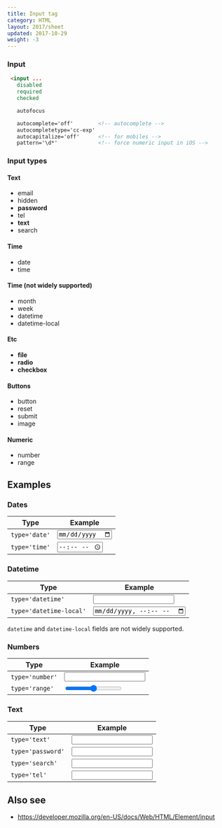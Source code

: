 ```yaml
---
title: Input tag
category: HTML
layout: 2017/sheet
updated: 2017-10-29
weight: -3
---
```


### Input

```html
 <input ...
   disabled
   required
   checked
```

```html
   autofocus
```

```html
   autocomplete='off'        <!-- autocomplete -->
   autocompletetype='cc-exp'
   autocapitalize='off'      <!-- for mobiles -->
   pattern='\d*'             <!-- force numeric input in iOS -->
```

### Input types

#### Text

* email
* hidden
* **password**
* tel
* **text**
* search
<!-- {.-four-column} -->

#### Time

* date
* time
<!-- {.-four-column} -->

#### Time (not widely supported)

* month
* week
* datetime
* datetime-local
<!-- {.-four-column} -->

#### Etc

* **file**
* **radio**
* **checkbox**
<!-- {.-four-column} -->

#### Buttons

* button
* reset
* submit
* image
<!-- {.-four-column} -->

#### Numeric

* number
* range
<!-- {.-four-column} -->

## Examples

### Dates

| Type | Example |
| --- | --- |
| `type='date'` | <input type='date'> |
| `type='time'` | <input type='time'> |

### Datetime

| Type | Example |
| --- | --- |
| `type='datetime'` | <input type='datetime'> |
| `type='datetime-local'` | <input type='datetime-local'> |

`datetime` and `datetime-local` fields are not widely supported.

### Numbers

| Type | Example |
| --- | --- |
| `type='number'` | <input type='number'> |
| `type='range'` | <input type='range'> |

### Text

| Type | Example |
| --- | --- |
| `type='text'` | <input type='text'> |
| `type='password'` | <input type='password'> |
| `type='search'` | <input type='search'> |
| `type='tel'` | <input type='tel'> |

## Also see

 * <https://developer.mozilla.org/en-US/docs/Web/HTML/Element/input>
